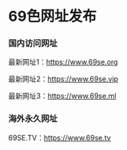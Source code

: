 # 69色网址发布

### 国内访问网址
最新网址1：<https://www.69se.org>

最新网址2：<https://www.69se.vip>

最新网址3：<https://www.69se.ml>

### 海外永久网址
69SE.TV：<https://www.69se.tv>
